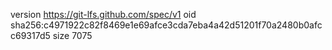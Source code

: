 version https://git-lfs.github.com/spec/v1
oid sha256:c4971922c82f8469e1e69afce3cda7eba4a42d51201f70a2480b0afcc69317d5
size 7075
